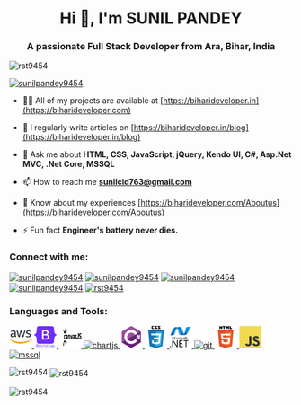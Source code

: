 <h1 align="center">Hi 👋, I'm SUNIL PANDEY</h1>
<h3 align="center">A passionate Full Stack Developer from Ara, Bihar, India</h3>

<p align="left"> <img src="https://komarev.com/ghpvc/?username=rst9454&label=Profile%20views&color=0e75b6&style=flat" alt="rst9454" /> </p>

<p align="left"> <a href="https://twitter.com/sunilpandey9454" target="blank"><img src="https://img.shields.io/twitter/follow/sunilpandey9454?logo=twitter&style=for-the-badge" alt="sunilpandey9454" /></a> </p>

- 👨‍💻 All of my projects are available at [https://biharideveloper.in](https://biharideveloper.com)

- 📝 I regularly write articles on [https://biharideveloper.in/blog](https://biharideveloper.in/blog)

- 💬 Ask me about **HTML, CSS, JavaScript, jQuery, Kendo UI, C#, Asp.Net MVC, .Net Core, MSSQL**

- 📫 How to reach me **sunilcid763@gmail.com**

- 📄 Know about my experiences [https://biharideveloper.com/Aboutus](https://biharideveloper.com/Aboutus)

- ⚡ Fun fact **Engineer's battery never dies.**

<h3 align="left">Connect with me:</h3>
<p align="left">
<a href="https://twitter.com/sunilpandey9454" target="blank"><img align="center" src="https://raw.githubusercontent.com/rahuldkjain/github-profile-readme-generator/master/src/images/icons/Social/twitter.svg" alt="sunilpandey9454" height="30" width="40" /></a>
<a href="https://linkedin.com/in/sunilpandey9454" target="blank"><img align="center" src="https://raw.githubusercontent.com/rahuldkjain/github-profile-readme-generator/master/src/images/icons/Social/linked-in-alt.svg" alt="sunilpandey9454" height="30" width="40" /></a>
<a href="https://fb.com/sunilpandey9454" target="blank"><img align="center" src="https://raw.githubusercontent.com/rahuldkjain/github-profile-readme-generator/master/src/images/icons/Social/facebook.svg" alt="sunilpandey9454" height="30" width="40" /></a>
<a href="https://instagram.com/sunilpandey9454" target="blank"><img align="center" src="https://raw.githubusercontent.com/rahuldkjain/github-profile-readme-generator/master/src/images/icons/Social/instagram.svg" alt="sunilpandey9454" height="30" width="40" /></a>
<a href="https://www.youtube.com/c/rst9454" target="blank"><img align="center" src="https://raw.githubusercontent.com/rahuldkjain/github-profile-readme-generator/master/src/images/icons/Social/youtube.svg" alt="rst9454" height="30" width="40" /></a>
</p>

<h3 align="left">Languages and Tools:</h3>
<p align="left"> <a href="https://aws.amazon.com" target="_blank" rel="noreferrer"> <img src="https://raw.githubusercontent.com/devicons/devicon/master/icons/amazonwebservices/amazonwebservices-original-wordmark.svg" alt="aws" width="40" height="40"/> </a> <a href="https://getbootstrap.com" target="_blank" rel="noreferrer"> <img src="https://raw.githubusercontent.com/devicons/devicon/master/icons/bootstrap/bootstrap-plain-wordmark.svg" alt="bootstrap" width="40" height="40"/> </a> <a href="https://canvasjs.com" target="_blank" rel="noreferrer"> <img src="https://raw.githubusercontent.com/Hardik0307/Hardik0307/master/assets/canvasjs-charts.svg" alt="canvasjs" width="40" height="40"/> </a> <a href="https://www.chartjs.org" target="_blank" rel="noreferrer"> <img src="https://www.chartjs.org/media/logo-title.svg" alt="chartjs" width="40" height="40"/> </a> <a href="https://www.w3schools.com/cs/" target="_blank" rel="noreferrer"> <img src="https://raw.githubusercontent.com/devicons/devicon/master/icons/csharp/csharp-original.svg" alt="csharp" width="40" height="40"/> </a> <a href="https://www.w3schools.com/css/" target="_blank" rel="noreferrer"> <img src="https://raw.githubusercontent.com/devicons/devicon/master/icons/css3/css3-original-wordmark.svg" alt="css3" width="40" height="40"/> </a> <a href="https://dotnet.microsoft.com/" target="_blank" rel="noreferrer"> <img src="https://raw.githubusercontent.com/devicons/devicon/master/icons/dot-net/dot-net-original-wordmark.svg" alt="dotnet" width="40" height="40"/> </a> <a href="https://git-scm.com/" target="_blank" rel="noreferrer"> <img src="https://www.vectorlogo.zone/logos/git-scm/git-scm-icon.svg" alt="git" width="40" height="40"/> </a> <a href="https://www.w3.org/html/" target="_blank" rel="noreferrer"> <img src="https://raw.githubusercontent.com/devicons/devicon/master/icons/html5/html5-original-wordmark.svg" alt="html5" width="40" height="40"/> </a> <a href="https://developer.mozilla.org/en-US/docs/Web/JavaScript" target="_blank" rel="noreferrer"> <img src="https://raw.githubusercontent.com/devicons/devicon/master/icons/javascript/javascript-original.svg" alt="javascript" width="40" height="40"/> </a> <a href="https://www.microsoft.com/en-us/sql-server" target="_blank" rel="noreferrer"> <img src="https://www.svgrepo.com/show/303229/microsoft-sql-server-logo.svg" alt="mssql" width="40" height="40"/> </a> </p>

<p><img align="left" src="https://github-readme-stats.vercel.app/api/top-langs?username=rst9454&show_icons=true&locale=en&layout=compact" alt="rst9454" /></p>

<p>&nbsp;<img align="center" src="https://github-readme-stats.vercel.app/api?username=rst9454&show_icons=true&locale=en" alt="rst9454" /></p>

<p><img align="center" src="https://github-readme-streak-stats.herokuapp.com/?user=rst9454&" alt="rst9454" /></p>
